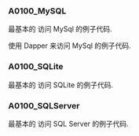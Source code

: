 

### A0100_MySQL

最基本的 访问 MySql 的例子代码.

使用 Dapper 来访问 MySql 的例子代码.


### A0100_SQLite

最基本的 访问 SQLite 的例子代码.



### A0100_SQLServer

最基本的 访问 SQL Server 的例子代码.